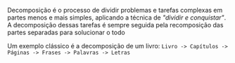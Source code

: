Decomposição é o processo de dividir problemas e tarefas complexas em partes menos e mais simples, aplicando a técnica de *"dividir e conquistar"*. A decomposição dessas tarefas é sempre seguida pela recomposição das partes separadas para solucionar o todo  

Um exemplo clássico é a decomposição de um livro:
`Livro -> Capítulos -> Páginas -> Frases -> Palavras -> Letras`



